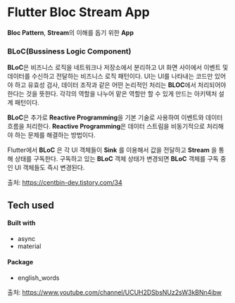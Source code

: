 # Flutter Bloc Stream App

**Bloc Pattern**, **Stream**의 이해를 돕기 위한 **App**

### BLoC(Bussiness Logic Component)

**BLoC**은 비즈니스 로직을 네트워크나 저장소에서 분리하고 UI 화면 사이에서 이벤트 및 데이터를 수신하고 전달하는 비즈니스 로직 패턴이다.
UI는 UI를 나타내는 코드만 있어야 하고 유효성 검사, 데이터 조작과 같은 어떤 논리적인 처리는 **BLOC**에서 처리되어야 한다는 것을 뜻한다.
각각의 역할을 나누어 맡은 역할만 할 수 있게 만드는 아키텍처 설계 패턴이다.   

**BLoC**은 추가로 **Reactive Programming**을 기본 기술로 사용하여 이벤트와 데이터 흐름을 처리한다. **Reactive Programming**은 데이터 스트림을 비동기적으로 처리해야 하는 문제를 해결하는 방법이다.   

Flutter에서 **BLoC** 은 각 UI 객체들이 **Sink** 를 이용해서 값을 전달하고 **Stream** 을 통해 상태를 구독한다. 구독하고 있는 **BLoC** 객체 상태가 변경되면 **BLoC** 객체를 구독 중인 UI 객체들도 즉시 변경된다.   

출처: https://centbin-dev.tistory.com/34

## Tech used
#### Built with
* async
* material
#### Package

 * english_words


출처: https://www.youtube.com/channel/UCUH2DSbsNUz2sW3kBNn4ibw
